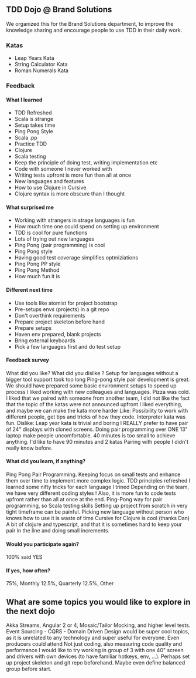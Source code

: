 ## TDD Dojo @ Brand Solutions

We organized this for the Brand Solutions department, to improve the knowledge
sharing and encourage people to use TDD in their daily work.

### Katas

 * Leap Years Kata
 * String Calculator Kata
 * Roman Numerals Kata

### Feedback
#### What I learned

 * TDD Refreshed
 * Scala is strange
 * Setup takes time
 * Ping Pong Style
 * Scala .pp
 * Practice TDD
 * Clojure
 * Scala testing
 * Keep the principle of doing test, writing implementation etc
 * Code with someone I never worked with
 * Writing tests upfront is more fun than all at once
 * New languages and features
 * How to use Clojure in Cursive
 * Clojure syntax is more obscure than I thought
 
#### What surprised me
 
 * Working with strangers in strage languages is fun
 * How much time one could spend on setting up environment
 * TDD is cool for pure functions
 * Lots of trying out new languages
 * Ping Pong (pair programming) is cool
 * Ping Pong style
 * Having good test coverage simplifies optmiziations
 * Ping Pong PP style
 * Ping Pong Method
 * How much fun it is
  
#### Different next time
 * Use tools like atomist for project bootstrap
 * Pre-setups envs (projects) in a git repo
 * Don't overthink requirements
 * Prepare project skeleton before hand
 * Prepare setups
 * Haven env prepared, blank projects
 * Bring external keyboards
 * Pick a few languages first and do test setup
 
 
 #### Feedback survey
 
 What did you like? What did you dislike ?
Setup for languages without a bigger tool support took too long
Ping-pong style pair development is great. 
We should have prepared some basic environment setups to speed up process 
I liked working with new colleagues and languages. Pizza was cold.
I liked that we paired with someone from another team, I did not like the fact that the topic of the katas were not announced upfront
I liked everything, and maybe we can make the kata more harder
Like: 
Possibility to work with different people, get tips and tricks of how they code.
Interpreter kata was fun.
Dislike:
Leap year kata is trivial and boring
I REALLY prefer to have pair of 24" displays with cloned screens. Doing pair programming over ONE 13" laptop make people uncomfortable.
40 minutes is too small to achieve anything. I'd like to have 90 minutes and 2 katas
Pairing with people I didn't really know before.
   
   
#### What did you learn, if anything?

Ping Pong Pair Programming. Keeping focus on small tests and enhance them over time to implement more complex logic.
TDD principles refreshed
I learned some nifty tricks for each language I trined
Depending on the team, we have very different coding styles ! Also, it is more fun to code tests upfront rather than all at once at the end.
Ping-Pong way for pair programming, so Scala testing skills
Setting up project from scratch in very tight timeframe can be painful.
Picking new language without person who knows how to use it is waste of time
Cursive for Clojure is cool (thanks Dan)
A bit of clojure and typescript, and that it is sometimes hard to keep your pair in the line and doing small increments.


#### Would you participate again?

100% said YES


#### If yes, how often?

75%, Monthly
12.5%, Quarterly
12.5%, Other

## What are some topics you would like to explore in the next dojo


Akka Streams, Angular 2 or 4, Mosaic/Tailor
Mocking, and higher level tests.
Event Sourcing - CQRS - Domain Driven Design would be super cool topics, as it is unrelated to any technology and super useful for everyone. Even producers could attend
Not just coding, also measuring code quality and performance
I would like to try working in group of 3 with one 40" screen and drivers with own devices (to have familiar hotkeys, env, ...). Perhaps set up project skeleton and git repo beforehand. Maybe even define balanced group before start.

   
